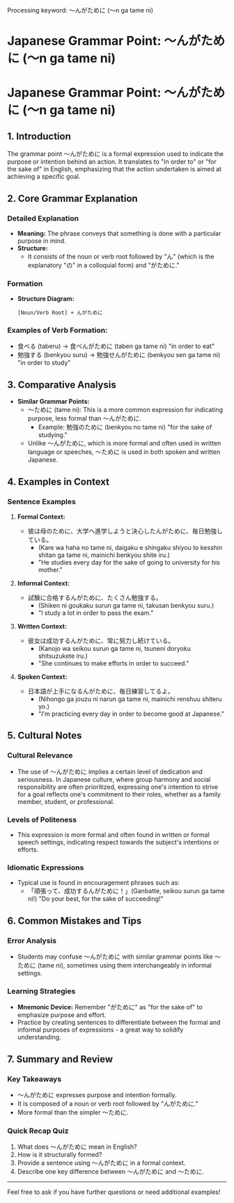 Processing keyword: ～んがために (〜n ga tame ni)
# Japanese Grammar Point: ～んがために (〜n ga tame ni)
# Japanese Grammar Point: ～んがために (〜n ga tame ni)
## 1. Introduction
The grammar point ～んがために is a formal expression used to indicate the purpose or intention behind an action. It translates to "in order to" or "for the sake of" in English, emphasizing that the action undertaken is aimed at achieving a specific goal.
## 2. Core Grammar Explanation
### Detailed Explanation
- **Meaning:** The phrase conveys that something is done with a particular purpose in mind.
- **Structure:**
  - It consists of the noun or verb root followed by "ん" (which is the explanatory "の" in a colloquial form) and "がために."
  
### Formation
- **Structure Diagram:**
  
  ```
  [Noun/Verb Root] + んがために 
  ```
### Examples of Verb Formation:
- 食べる (taberu) → 食べんがために (taben ga tame ni) "in order to eat"
- 勉強する (benkyou suru) → 勉強せんがために (benkyou sen ga tame ni) "in order to study"
## 3. Comparative Analysis
- **Similar Grammar Points:**
  - ～ために (tame ni): This is a more common expression for indicating purpose, less formal than ～んがために. 
    - Example: 勉強のために (benkyou no tame ni) "for the sake of studying."
  - Unlike ～んがために, which is more formal and often used in written language or speeches, ～ために is used in both spoken and written Japanese.
## 4. Examples in Context
### Sentence Examples
1. **Formal Context:**
   - 彼は母のために、大学へ進学しようと決心したんがために、毎日勉強している。
     - (Kare wa haha no tame ni, daigaku e shingaku shiyou to kesshin shitan ga tame ni, mainichi benkyou shite iru.)
     - "He studies every day for the sake of going to university for his mother."
   
2. **Informal Context:**
   - 試験に合格するんがために、たくさん勉強する。
     - (Shiken ni goukaku surun ga tame ni, takusan benkyou suru.)
     - "I study a lot in order to pass the exam."
3. **Written Context:**
   - 彼女は成功するんがために、常に努力し続けている。
     - (Kanojo wa seikou surun ga tame ni, tsuneni doryoku shitsuzukete iru.)
     - "She continues to make efforts in order to succeed."
4. **Spoken Context:**
   - 日本語が上手になるんがために、毎日練習してるよ。
     - (Nihongo ga jouzu ni narun ga tame ni, mainichi renshuu shiteru yo.)
     - "I'm practicing every day in order to become good at Japanese."
## 5. Cultural Notes
### Cultural Relevance
- The use of ～んがために implies a certain level of dedication and seriousness. In Japanese culture, where group harmony and social responsibility are often prioritized, expressing one's intention to strive for a goal reflects one's commitment to their roles, whether as a family member, student, or professional.
### Levels of Politeness
- This expression is more formal and often found in written or formal speech settings, indicating respect towards the subject's intentions or efforts.
### Idiomatic Expressions
- Typical use is found in encouragement phrases such as:
  - 「頑張って、成功するんがために！」(Ganbatte, seikou surun ga tame ni!) "Do your best, for the sake of succeeding!"
## 6. Common Mistakes and Tips
### Error Analysis
- Students may confuse ～んがために with similar grammar points like ～ために (tame ni), sometimes using them interchangeably in informal settings.
### Learning Strategies
- **Mnemonic Device:** Remember "がために" as "for the sake of" to emphasize purpose and effort.
- Practice by creating sentences to differentiate between the formal and informal purposes of expressions - a great way to solidify understanding.
## 7. Summary and Review
### Key Takeaways
- ～んがために expresses purpose and intention formally.
- It is composed of a noun or verb root followed by "んがために."
- More formal than the simpler ～ために.
### Quick Recap Quiz
1. What does ～んがために mean in English?
2. How is it structurally formed?
3. Provide a sentence using ～んがために in a formal context.
4. Describe one key difference between ～んがために and ～ために. 
---
Feel free to ask if you have further questions or need additional examples!
